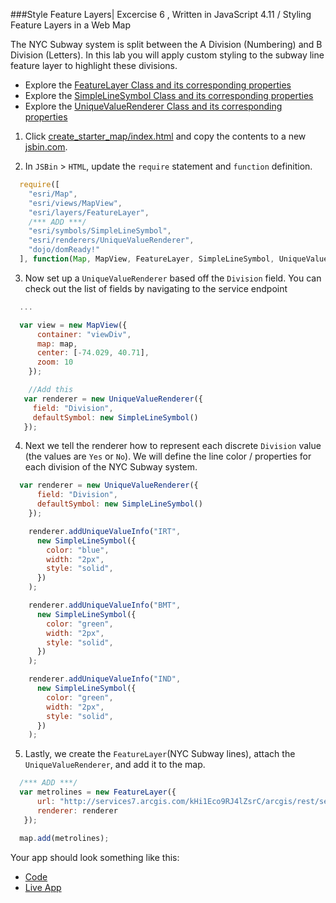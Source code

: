 ###Style Feature Layers| Excercise 6 , Written in JavaScript 4.11 / Styling Feature Layers in a Web Map


The NYC Subway system is split between the A Division (Numbering) and B Division (Letters). In this lab you will apply custom styling to the subway line feature layer to highlight these divisions.


* Explore the [FeatureLayer Class and its corresponding properties](https://developers.arcgis.com/javascript/latest/api-reference/esri-layers-FeatureLayer.html)
* Explore the [SimpleLineSymbol Class and its corresponding properties](https://developers.arcgis.com/javascript/latest/api-reference/esri-symbols-SimpleLineSymbol.html)
* Explore the [UniqueValueRenderer Class and its corresponding properties](https://developers.arcgis.com/javascript/latest/api-reference/esri-renderers-UniqueValueRenderer.html)


1. Click [create_starter_map/index.html](../create_starter_map/index.html) and copy the contents to a new [jsbin.com](http://jsbin.com).

2. In `JSBin` > `HTML`, update the `require` statement and `function` definition.

  ```javascript
    require([
      "esri/Map",
      "esri/views/MapView",
      "esri/layers/FeatureLayer",
      /*** ADD ***/
      "esri/symbols/SimpleLineSymbol",
      "esri/renderers/UniqueValueRenderer",
      "dojo/domReady!"
    ], function(Map, MapView, FeatureLayer, SimpleLineSymbol, UniqueValueRenderer) {
  ```

3. Now set up a `UniqueValueRenderer` based off the `Division` field. You can check out the list of fields by navigating to the service endpoint

  ```javascript
    ...

    var view = new MapView({
        container: "viewDiv",
        map: map,
        center: [-74.029, 40.71],
        zoom: 10
      });

      //Add this   
     var renderer = new UniqueValueRenderer({
       field: "Division", 
       defaultSymbol: new SimpleLineSymbol()
     });
  ```

4. Next we tell the renderer how to represent each discrete `Division` value (the values are `Yes` or `No`). We will define the line color / properties for each division of the NYC Subway system.  
  ```javascript
    var renderer = new UniqueValueRenderer({
        field: "Division", 
        defaultSymbol: new SimpleLineSymbol()
      });

      renderer.addUniqueValueInfo("IRT",
        new SimpleLineSymbol({
          color: "blue",
          width: "2px",
          style: "solid",
        })
      );

      renderer.addUniqueValueInfo("BMT",
        new SimpleLineSymbol({
          color: "green",
          width: "2px",
          style: "solid",
        })
      );

      renderer.addUniqueValueInfo("IND",
        new SimpleLineSymbol({
          color: "green",
          width: "2px",
          style: "solid",
        })
      );
  ```

5. Lastly, we create the `FeatureLayer`(NYC Subway lines), attach the `UniqueValueRenderer`, and add it to the map.

  ```javascript
    /*** ADD ***/
    var metrolines = new FeatureLayer({
        url: "http://services7.arcgis.com/kHi1Eco9RJ4lZsrC/arcgis/rest/services/NYC_Subway_Routes/FeatureServer/1",
        renderer: renderer
     });

    map.add(metrolines);
  ```

Your app should look something like this:
 * [Code](https://github.com/jofraley/Hacking_JavaScript/blob/master/labs/jsapi/style_feature_layer/js411_stylingfeatures.html)
 * [Live App](http://jofraley.github.io/Hacking_JavaScript/labs/jsapi/style_feature_layer/index.html)


